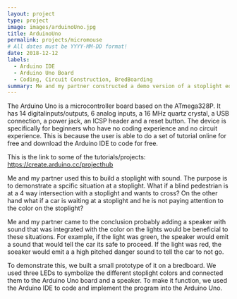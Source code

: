 ```yaml
---
layout: project
type: project
image: images/arduinoUno.jpg
title: ArduinoUno
permalink: projects/micromouse
# All dates must be YYYY-MM-DD format!
date: 2018-12-12
labels:
  - Arduino IDE
  - Arduino Uno Board
  - Coding, Circuit Construction, BredBoarding
summary: Me and my partner constructed a demo version of a stoplight equipped with sounds unsing an Arduino Uno board, LEDs, wires, a speaker, and some coding.
---
```


The Arduino Uno is a microcontroller board based on the ATmega328P. It has 14 digitalinputs/outputs, 6 analog inputs, a 16 MHz quartz crystal, a USB connection, a power jack, an ICSP header and a reset button. The device is specifically for beginners who have no coding experience and no circuit experience. This is because the user is able to do a set of tutorial online for free and download the Arduino IDE to code for free.

This is the link to some of the tutorials/projects: https://create.arduino.cc/projecthub

Me and my partner used this to build a stoplight with sound. The purpose is to demonstrate a spcific situation at a stoplight. What if a blind pedestrian is at a 4 way intersection with a stoplight and wants to cross? On the other hand what if a car is waiting at a stoplight and he is not paying attention to the color on the stoplight? 

Me and my partner came to the conclusion probably adding a speaker with sound that was integrated with the color on the lights would be beneficial to these situations. For example, if the light was green, the speaker would emit a sound that would tell the car its safe to proceed. If the light was red, the soeaker would emit a a high pitched danger sound to tell the car to not go. 

To demonstrate this, we built a small prototype of it on a bredboard. We used three LEDs to symbolize the different stoplight colors and connected them to the Arduino Uno board and a speaker. To make it function, we used the Arduino IDE to code and implement the program into the Arduino Uno.




